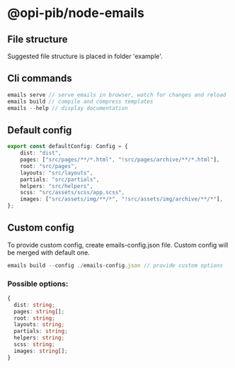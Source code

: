 # @opi-pib/node-emails

## File structure

Suggested file structure is placed in folder 'example'.

## Cli commands

```typescript
emails serve // serve emails in browser, watch for changes and reload
emails build // compile and compress templates
emails --help // display documentation
```

## Default config

```typescript
export const defaultConfig: Config = {
	dist: "dist",
	pages: ["src/pages/**/*.html", "!src/pages/archive/**/*.html"],
	root: "src/pages",
	layouts: "src/layouts",
	partials: "src/partials",
	helpers: "src/helpers",
	scss: "src/assets/scss/app.scss",
	images: ["src/assets/img/**/*", "!src/assets/img/archive/**/*"],
};
```

## Custom config

To provide custom config, create emails-config.json file. Custom config will be merged with default one.

```typescript
emails build --config ./emails-config.json // provide custom options
```

### Possible options:

```typescript
{
  dist: string;
  pages: string[];
  root: string;
  layouts: string;
  partials: string;
  helpers: string;
  scss: string;
  images: string[];
}
```
